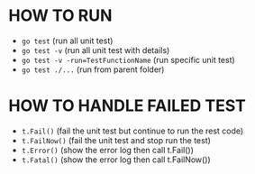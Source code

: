 # HOW TO RUN

- `go test` (run all unit test)
- `go test -v` (run all unit test with details)
- `go test -v -run=TestFunctionName` (run specific unit test)
- `go test ./...` (run from parent folder)

# HOW TO HANDLE FAILED TEST

- `t.Fail()` (fail the unit test but continue to run the rest code)
- `t.FailNow()` (fail the unit test and stop run the test)
- `t.Error()` (show the error log then call t.Fail())
- `t.Fatal()` (show the error log then call t.FailNow())
